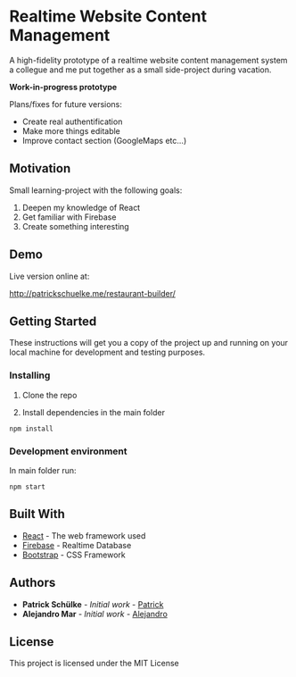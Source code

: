 # Realtime Website Content Management

A high-fidelity prototype of a realtime website content management system a collegue and me put together as a small side-project during vacation.

**Work-in-progress prototype**

Plans/fixes for future versions:
* Create real authentification
* Make more things editable
* Improve contact section (GoogleMaps etc...)

## Motivation

Small learning-project with the following goals:

1. Deepen my knowledge of React
2. Get familiar with Firebase
3. Create something interesting

## Demo
Live version online at:

<http://patrickschuelke.me/restaurant-builder/>

## Getting Started

These instructions will get you a copy of the project up and running on your local machine for development and testing purposes.

### Installing

1. Clone the repo

2. Install dependencies in the main folder

```
npm install
```

### Development environment

In main folder run:
```
npm start
```
## Built With

* [React](https://github.com/facebook/react) - The web framework used
* [Firebase](https://firebase.google.com/) - Realtime Database
* [Bootstrap](https://getbootstrap.com/) - CSS Framework

## Authors

* **Patrick Schülke** - *Initial work* - [Patrick](https://github.com/PatrickS83)
* **Alejandro Mar** - *Initial work* - [Alejandro](https://github.com/AlejandroMar)

## License

This project is licensed under the MIT License

